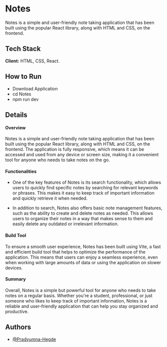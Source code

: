 
# Notes

Notes is a simple and user-friendly note taking application that has been built using the popular React library, along with HTML and CSS, on the frontend. 
## Tech Stack

**Client:** HTML, CSS, React.



## How to Run

- Download Application
- cd Notes
- npm run dev
    
## Details
#### Overview
Notes is a simple and user-friendly note taking application that has been built using the popular React library, along with HTML and CSS, on the frontend. The application is fully responsive, which means it can be accessed and used from any device or screen size, making it a convenient tool for anyone who needs to take notes on the go.

#### Functionalities
- One of the key features of Notes is its search functionality, which allows users to quickly find specific notes by searching for relevant keywords or phrases. This makes it easy to keep track of important information and quickly retrieve it when needed.

- In addition to search, Notes also offers basic note management features, such as the ability to create and delete notes as needed. This allows users to organize their notes in a way that makes sense to them and easily delete any outdated or irrelevant information.

#### Build Tool
To ensure a smooth user experience, Notes has been built using Vite, a fast and efficient build tool that helps to optimize the performance of the application. This means that users can enjoy a seamless experience, even when working with large amounts of data or using the application on slower devices.

#### Summary
Overall, Notes is a simple but powerful tool for anyone who needs to take notes on a regular basis. Whether you're a student, professional, or just someone who likes to keep track of important information, Notes is a reliable and user-friendly application that can help you stay organized and productive.

## Authors

- [@Pradyumna-Hegde](https://www.github.com/Pradyumna-Hegde)

